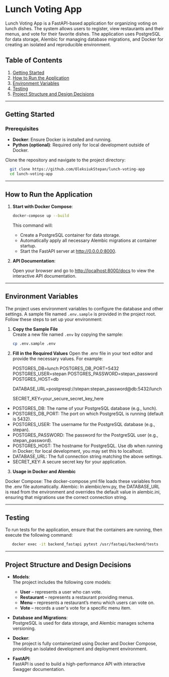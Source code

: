 # Lunch Voting App

Lunch Voting App is a FastAPI-based application for organizing voting on lunch dishes. The system allows users to register, view restaurants and their menus, and vote for their favorite dishes. The application uses PostgreSQL for data storage, Alembic for managing database migrations, and Docker for creating an isolated and reproducible environment.

## Table of Contents
1. [Getting Started](#getting-started)
2. [How to Run the Application](#how-to-run-the-application)
3. [Environment Variables](#environment-variables)
4. [Testing](#testing)
5. [Project Structure and Design Decisions](#project-structure-and-design-decisions)

---

## Getting Started

### Prerequisites

- **Docker**: Ensure Docker is installed and running.
- **Python (optional)**: Required only for local development outside of Docker.

Clone the repository and navigate to the project directory:

```bash
  git clone https://github.com/OleksiukStepan/lunch-voting-app
  cd lunch-voting-app
```
---

## How to Run the Application

1. **Start with Docker Compose**:
    ```bash
    docker-compose up --build
    ```

   This command will:
    - Create a PostgreSQL container for data storage.
    - Automatically apply all necessary Alembic migrations at container startup.
    - Start the FastAPI server at http://0.0.0.0:8000.

2. **API Documentation**:

   Open your browser and go to [http://localhost:8000/docs](http://localhost:8000/docs) to view the interactive API documentation.

---

## Environment Variables

The project uses environment variables to configure the database and other settings.
A sample file named `.env.sample` is provided in the project root. Follow these steps to set up your environment:


1. **Copy the Sample File**  
   Create a new file named `.env` by copying the sample:
   ```bash
   cp .env.sample .env
   ```
   
2. **Fill in the Required Values**
   Open the .env file in your text editor and provide the necessary values. For example:


    POSTGRES_DB=lunch
    POSTGRES_DB_PORT=5432
    POSTGRES_USER=stepan
    POSTGRES_PASSWORD=stepan_password
    POSTGRES_HOST=db

    DATABASE_URL=postgresql://stepan:stepan_password@db:5432/lunch

    SECRET_KEY=your_secure_secret_key_here


  - POSTGRES_DB: The name of your PostgreSQL database (e.g., lunch).
  - POSTGRES_DB_PORT: The port on which PostgreSQL is running (default is 5432).
  - POSTGRES_USER: The username for the PostgreSQL database (e.g., stepan).
  - POSTGRES_PASSWORD: The password for the PostgreSQL user (e.g., stepan_password).
  - POSTGRES_HOST: The hostname for PostgreSQL. Use db when running in Docker; for local development, you may set this to localhost.
  - DATABASE_URL: The full connection string matching the above settings.
  - SECRET_KEY: A secure secret key for your application.


3. **Usage in Docker and Alembic**

Docker Compose: The docker-compose.yml file loads these variables from the .env file automatically.
Alembic: In alembic/env.py, the DATABASE_URL is read from the environment and overrides the default value in alembic.ini, ensuring that migrations use the correct connection string.

---

## Testing

To run tests for the application, ensure that the containers are running, then execute the following command:

```bash
   docker exec -it backend_fastapi pytest /usr/fastapi/backend/tests
```

---

## Project Structure and Design Decisions

- **Models**:  
  The project includes the following core models:
    - **User** – represents a user who can vote.
    - **Restaurant** – represents a restaurant providing menus.
    - **Menu** – represents a restaurant’s menu which users can vote on.
    - **Vote** – records a user's vote for a specific menu item.

- **Database and Migrations**:  
  PostgreSQL is used for data storage, and Alembic manages schema versioning.

- **Docker**:  
  The project is fully containerized using Docker and Docker Compose, providing an isolated development and deployment environment.

- **FastAPI**:  
  FastAPI is used to build a high-performance API with interactive Swagger documentation.
